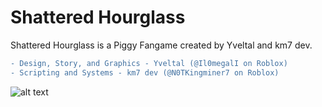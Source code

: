 # Shattered Hourglass

Shattered Hourglass is a Piggy Fangame created by Yveltal and km7 dev.

```diff
- Design, Story, and Graphics - Yveltal (@Il0megalI on Roblox)
- Scripting and Systems - km7 dev (@N0TKingminer7 on Roblox)
```

![alt text](https://github.com/Kingminer7/Piggy-Shattered-Hourglass/blob/main/Shattered%20Hourglass.jpg?raw=true)
